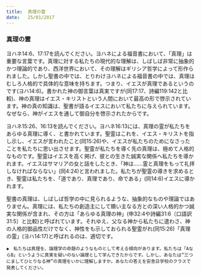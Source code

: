 ```yaml
---
title:  真理の霊
date:   25/01/2017
---
```


### 真理の霊

ヨハネ14:6、17:17を読んでください。ヨハネによる福音書において、「真理」は重要な言葉です。真理に対する私たちの現代的な理解は、しばしば非常に抽象的かつ理論的であり、西洋世界において、その理解はギリシア哲学によって形作られました。しかし聖書の中では、とりわけヨハネによる福音書の中では、真理はむしろ人格的で具体的な意味を持ちます。つまり、イエスが真理であるというのです(ヨハ14:6)。書かれた神の御言葉は真実ですが(同17:17、詩編119:142と比較)、神の真理はイエス・キリストという人間において最高の形で啓示されています。神の真の知識は、聖書が語るイエスにおいて私たちに与えられています。なぜなら、神がイエスを通して御自分を啓示されたからです。

ヨハネ15:26、16:13を読んでください。ヨハネ16:13には、真理の霊が私たちをあらゆる真理に導く、と書かれています。聖霊はこれを、イエス・キリストを指し示し、イエスが言われたこと(同15:26)や、イエスが私たちのためになさったことを私たちに思い出させます。聖霊が私たちを導く先の真理は、極めて人格的なものです。聖霊はイエスを高く掲げ、彼との生きた誠実な関係へ私たちを導かれます。イエスはサマリアの女と話をしたとき、「神は......霊と真理をもって礼拝しなければならない」(同4:24)と言われました。私たちが聖霊の導きを求めるとき、聖霊は私たちを、「道であり、真理であり、命である」(同14:6)イエスに導かれます。

聖書の真理は、しばしば哲学の中に見られるような、抽象的なものや理論ではありません。真理には、私たちの創造主にして贖い主なる方との深い人格的かつ誠実な関係が含まれ、その方は「あらゆる真理の神」(申32:4や詩編31:6〔口語訳31:5〕と比較)と呼ばれています。それゆえ、父なる神から私たちに遣わさ、神の人格的御品性だけでなく、神性をも示しておられる聖霊がれ(同15:26)「真理の霊」(ヨハ14:17)と呼ばれるのは、適切です。

`◆　私たちは真理を、論理学の命題のようなものとして考える傾向があります。私たちは「AならB」というように真実を疑いのない論理として学んできたからです。しかし、あなたは“三つにましてひとりなる神”の真理をいかに理解しますか。あなたの答えを安息日学校のクラスで発表してください。`
